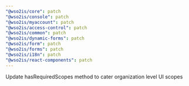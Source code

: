 ```yaml
---
"@wso2is/core": patch
"@wso2is/console": patch
"@wso2is/myaccount": patch
"@wso2is/access-control": patch
"@wso2is/common": patch
"@wso2is/dynamic-forms": patch
"@wso2is/form": patch
"@wso2is/forms": patch
"@wso2is/i18n": patch
"@wso2is/react-components": patch
---
```


Update hasRequiredScopes method to cater organization level UI scopes
